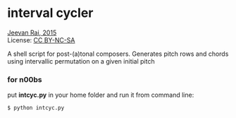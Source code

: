 # interval cycler

[Jeevan Rai, 2015](http://github.com/jeevn)  
License: [CC BY-NC-SA](http://creativecommons.org/licenses/by-nc-sa/4.0/)

A shell script for post-(a)tonal composers. Generates pitch rows and
chords using intervallic permutation on a given initial pitch 

### for n00bs

put **intcyc.py** in your home folder and run it from command line:
```
$ python intcyc.py
```